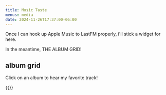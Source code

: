```yaml
---
title: Music Taste
menus: media
date: 2024-11-26T17:37:00-06:00
---
```

Once I can hook up Apple Music to LastFM properly, i'll stick a widget for here.

In the meantime, THE ALBUM GRID!

## album grid

Click on an album to hear my favorite track!

{{<albums>}}
